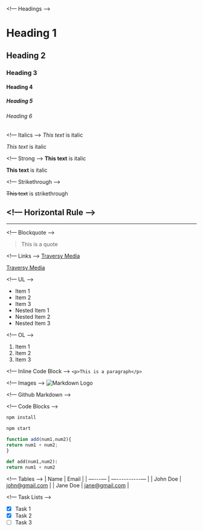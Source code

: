<!— Headings —>
# Heading 1
## Heading 2
### Heading 3
#### Heading 4
##### Heading 5
###### Heading 6

<!— Italics —>
*This text* is italic

_This text_ is italic

<!— Strong —>
**This text** is italic

__This text__ is italic

<!— Strikethrough —>

~~This text~~ is strikethrough

<!— Horizontal Rule —>
---
___

<!— Blockquote —>
>This is a quote

<!— Links —>
[Traversy Media](http://www.traversymedia.com)

[Traversy Media](http://www.traversymedia.com "Traversy Media")

<!— UL —>
* Item 1
* Item 2
* Item 3
* Nested Item 1
* Nested Item 2
* Nested Item 3

<!— OL —>
1. Item 1
1. Item 2
1. Item 3

<!— Inline Code Block —>
`<p>This is a paragraph</p>`

<!— Images —>
![Markdown Logo](https://markdown-here.com/img/icon256.png)

<!— Github Markdown —>

<!— Code Blocks —>
```bash
npm install

npm start
```

```javascript
function add(num1,num2){
return num1 + num2;
}
```

```python
def add(num1,num2):
return num1 + num2
```

<!— Tables —>
| Name | Email |
| —---— | —----------— |
| John Doe | john@gmail.com |
| Jane Doe | jane@gmail.com |

<!— Task Lists —>
* [x] Task 1
* [x] Task 2
* [ ] Task 3